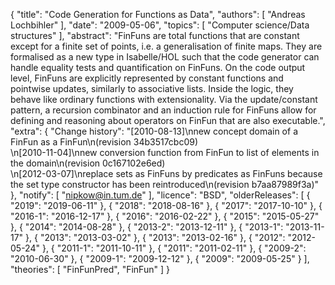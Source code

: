 {
    "title": "Code Generation for Functions as Data",
    "authors": [
        "Andreas Lochbihler"
    ],
    "date": "2009-05-06",
    "topics": [
        "Computer science/Data structures"
    ],
    "abstract": "FinFuns are total functions that are constant except for a finite set of points, i.e. a generalisation of finite maps. They are formalised as a new type in Isabelle/HOL such that the code generator can handle equality tests and quantification on FinFuns. On the code output level, FinFuns are explicitly represented by constant functions and pointwise updates, similarly to associative lists. Inside the logic, they behave like ordinary functions with extensionality. Via the update/constant pattern, a recursion combinator and an induction rule for FinFuns allow for defining and reasoning about operators on FinFun that are also executable.",
    "extra": {
        "Change history": "[2010-08-13]\nnew concept domain of a FinFun as a FinFun\n(revision 34b3517cbc09)<br>\n[2010-11-04]\nnew conversion function from FinFun to list of elements in the domain\n(revision 0c167102e6ed)<br>\n[2012-03-07]\nreplace sets as FinFuns by predicates as FinFuns because the set type constructor has been reintroduced\n(revision b7aa87989f3a)"
    },
    "notify": [
        "nipkow@in.tum.de"
    ],
    "licence": "BSD",
    "olderReleases": [
        {
            "2019": "2019-06-11"
        },
        {
            "2018": "2018-08-16"
        },
        {
            "2017": "2017-10-10"
        },
        {
            "2016-1": "2016-12-17"
        },
        {
            "2016": "2016-02-22"
        },
        {
            "2015": "2015-05-27"
        },
        {
            "2014": "2014-08-28"
        },
        {
            "2013-2": "2013-12-11"
        },
        {
            "2013-1": "2013-11-17"
        },
        {
            "2013": "2013-03-02"
        },
        {
            "2013": "2013-02-16"
        },
        {
            "2012": "2012-05-24"
        },
        {
            "2011-1": "2011-10-11"
        },
        {
            "2011": "2011-02-11"
        },
        {
            "2009-2": "2010-06-30"
        },
        {
            "2009-1": "2009-12-12"
        },
        {
            "2009": "2009-05-25"
        }
    ],
    "theories": [
        "FinFunPred",
        "FinFun"
    ]
}